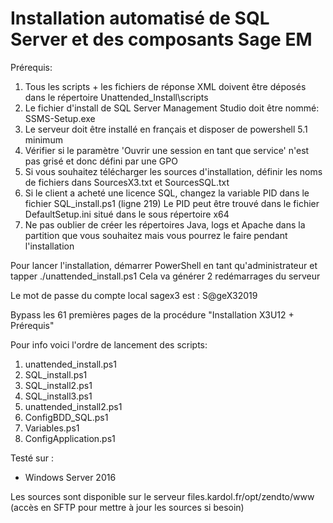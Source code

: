 # Installation automatisé de SQL Server et des composants Sage EM

Prérequis:

  1. Tous les scripts + les fichiers de réponse XML doivent être déposés dans le répertoire Unattended_Install\scripts
  2. Le fichier d'install de SQL Server Management Studio doit être nommé: SSMS-Setup.exe
  3. Le serveur doit être installé en français et disposer de powershell 5.1 minimum
  4. Vérifier si le paramètre 'Ouvrir une session en tant que service' n'est pas grisé et donc défini par une GPO
  5. Si vous souhaitez télécharger les sources d'installation, définir les noms de fichiers dans SourcesX3.txt et SourcesSQL.txt
  6. Si le client a acheté une licence SQL, changez la variable PID dans le fichier SQL_install.ps1 (ligne 219)
     Le PID peut être trouvé dans le fichier DefaultSetup.ini situé dans le sous répertoire x64
  7. Ne pas oublier de créer les répertoires Java, logs et Apache dans la partition que vous souhaitez mais vous pourrez le faire pendant l'installation
 
Pour lancer l'installation, démarrer PowerShell en tant qu'administrateur et tapper ./unattended_install.ps1 
Cela va générer 2 redémarrages du serveur

Le mot de passe du compte local sagex3 est : S@geX32019

Bypass les 61 premières pages de la procédure "Installation X3U12 + Prérequis"

Pour info voici l'ordre de lancement des scripts:

 1. unattended_install.ps1
 2. SQL_install.ps1
 3. SQL_install2.ps1
 4. SQL_install3.ps1
 5. unattended_install2.ps1
 6. ConfigBDD_SQL.ps1
 7. Variables.ps1
 8. ConfigApplication.ps1
 

Testé sur :

- Windows Server 2016


Les sources sont disponible sur le serveur files.kardol.fr/opt/zendto/www (accès en SFTP pour mettre à jour les sources si besoin)

